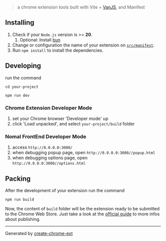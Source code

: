 
> a chrome extension tools built with Vite + [VanJS](https://vanjs.org/), and Manifest

## Installing

1. Check if your `Node.js` version is >= **20**.
   1. Optional: Install [bun](https://bun.sh/)
2. Change or configuration the name of your extension on [`src/manifest`](./src/manifest.ts).
3. Run `npm install` to install the dependencies.

## Developing

run the command

```shell
cd your-project

npm run dev
```

### Chrome Extension Developer Mode

1. set your Chrome browser 'Developer mode' up
2. click 'Load unpacked', and select `your-project/build` folder

### Nomal FrontEnd Developer Mode

1. access `http://0.0.0.0:3000/`
2. when debugging popup page, open `http://0.0.0.0:3000//popup.html`
3. when debugging options page, open `http://0.0.0.0:3000//options.html`

## Packing

After the development of your extension run the command

```shell
npm run build
```

Now, the content of `build` folder will be the extension ready to be submitted to the Chrome Web Store. Just take a look at the [official guide](https://developer.chrome.com/webstore/publish) to more infos about publishing.

---

Generated by [create-chrome-ext](https://github.com/guocaoyi/create-chrome-ext)
